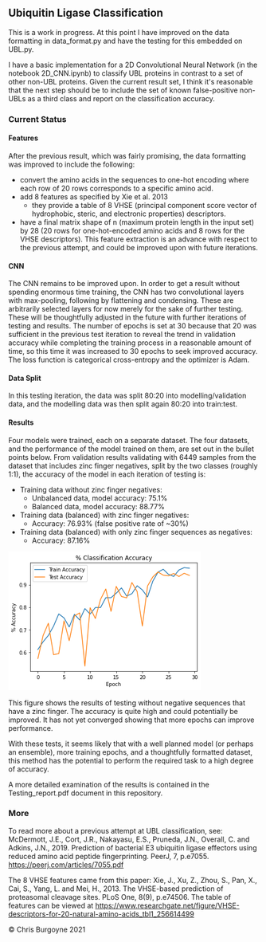 ## Ubiquitin Ligase Classification

This is a work in progress. At this point I have improved on the data formatting in data_format.py and have the testing for this embedded on UBL.py.

I have a basic implementation for a 2D Convolutional Neural Network (in the notebook 2D_CNN.ipynb) to classify UBL proteins in contrast to a set of other non-UBL proteins. 
Given the current result set, I think it's reasonable that the next step should be to include the set of known false-positive non-UBLs as a third class and report on the classification accuracy.

### Current Status
#### Features
After the previous result, which was fairly promising, the data formatting was improved to include the following:
  * convert the amino acids in the sequences to one-hot encoding where each row of 20 rows corresponds to a specific amino acid.
  * add 8 features as specified by Xie et al. 2013
    * they provide a table of 8 VHSE (principal component score vector of hydrophobic, steric, and electronic properties) descriptors.
  * have a final matrix shape of n (maximum protein length in the input set) by 28 (20 rows for one-hot-encoded amino acids and 8 rows for the VHSE descriptors).
This feature extraction is an advance with respect to the previous attempt, and could be improved upon with future iterations.
#### CNN
The CNN remains to be improved upon. In order to get a result without spending enormous time training, the CNN has two convolutional layers with max-pooling, following by flattening and condensing. These are arbitrarily selected layers for now merely for the sake of further testing. These will be thoughtfully adjusted in the future with further iterations of testing and results.
The number of epochs is set at 30 because that 20 was sufficient in the previous test iteration to reveal the trend in validation accuracy while completing the training process in a reasonable amount of time, so this time it was increased to 30 epochs to seek improved accuracy.
The loss function is categorical cross-entropy and the optimizer is Adam.
#### Data Split
In this testing iteration, the data was split 80:20 into modelling/validation data, and the modelling data was then split again 80:20 into train:test.
#### Results
Four models were trained, each on a separate dataset. The four datasets, and the performance of the model trained on them, are set out in the bullet points below. From validation results validating with 6449 samples from the dataset that includes zinc finger negatives, split by the two classes (roughly 1:1), the accuracy of the model in each iteration of testing is:
  * Training data without zinc finger negatives:
    * Unbalanced data, model accuracy: 75.1%
    * Balanced data, model accuracy: 88.77%
  * Training data (balanced) with zinc finger negatives:
    * Accuracy: 76.93% (false positive rate of ~30%)
  * Training data (balanced) with only zinc finger sequences as negatives:
    * Accuracy: 87.16%

![Classification percent accuracy by epoch](/results/test1_acc.png "Classification percent accuracy by epoch")

This figure shows the results of testing without negative sequences that have a zinc finger. The accuracy is quite high and could potentially be improved. It has not yet converged showing that more epochs can improve performance.

With these tests, it seems likely that with a well planned model (or perhaps an ensemble), more training epochs, and a thoughtfully formatted dataset, this method has the potential to perform the required task to a high degree of accuracy.

A more detailed examination of the results is contained in the Testing_report.pdf document in this repository.

### More
To read more about a previous attempt at UBL classification, see:
McDermott, J.E., Cort, J.R., Nakayasu, E.S., Pruneda, J.N., Overall, C. and Adkins, J.N., 2019. Prediction of bacterial E3 ubiquitin ligase effectors using reduced amino acid peptide fingerprinting. PeerJ, 7, p.e7055.
https://peerj.com/articles/7055.pdf

The 8 VHSE features came from this paper: 
Xie, J., Xu, Z., Zhou, S., Pan, X., Cai, S., Yang, L. and Mei, H., 2013. The VHSE-based prediction of proteasomal cleavage sites. PLoS One, 8(9), p.e74506.
The table of features can be viewed at https://www.researchgate.net/figure/VHSE-descriptors-for-20-natural-amino-acids_tbl1_256614499

&copy; Chris Burgoyne 2021